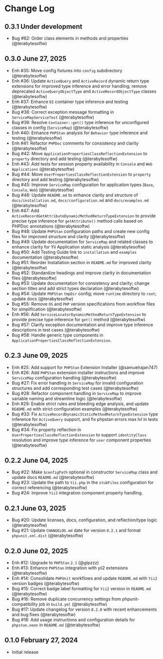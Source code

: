 # Change Log

## 0.3.1 Under development

- Bug #62: Order class elements in methods and properties (@terabytesoftw)

## 0.3.0 June 27, 2025

- Enh #35: Move config fixtures into `config` subdirectory (@terabytesoftw)
- Enh #36: Update `ActiveQuery` and `ActiveRecord` dynamic return type extensions for improved type inference and error handling; remove deprecated `ActiveQueryObjectType` and `ActiveRecordObjectType` classes (@terabytesoftw)
- Enh #37: Enhance `DI` container type inference and testing (@terabytesoftw)
- Bug #38: Correct exception message formatting in `ServiceMapServiceTest` (@terabytesoftw)
- Bug #39: Resolve `Container::get()` type inference for unconfigured classes in config (`ServiceMap`) (@terabytesoftw)
- Enh #40: Enhance `PHPStan` analysis for `Behavior` type inference and testing (@terabytesoftw)
- Enh #41: Refactor `PHPDoc` comments for consistency and clarity (@terabytesoftw)
- Bug #42: Move `ApplicationPropertiesClassReflectionExtension` to `property` directory and add testing (@terabytesoftw)
- Enh #43: Add tests for session property availability in `Console` and `Web` `Applications` (@terabytesoftw)
- Bug #44: Move `UserPropertiesClassReflectionExtension` to `property` directory and add testing (@terabytesoftw)
- Bug #45: Improve `ServiceMap` configuration for application types (`Base`, `Console`, `Web`) (@terabytesoftw)
- Bug #46: Update `README.md` to enhance clarity and structure of `docs/installation.md`, `docs/configuration.md` and `docs/examples.md` (@terabytesoftw)
- Enh #47: Add `ActiveRecordGetAttributeDynamicMethodReturnTypeExtension` to provide precise type inference for `getAttribute()` method calls based on PHPDoc annotations (@terabytesoftw)
- Bug #48: Update `PHPStan` configuration paths and create new config files for improved structure and clarity (@terabytesoftw)
- Bug #49: Update documentation for `ServiceMap` and related classes to enhance clarity for Yii Application static analysis (@terabytesoftw)
- Bug #50: Add Testing Guide link to `installation` and `examples` documentation (@terabytesoftw)
- Bug #51: Reorder Installation section in `README.md` for improved clarity (@terabytesoftw)
- Bug #52: Standardize headings and improve clarity in documentation files (@terabytesoftw)
- Bug #53: Update documentation for consistency and clarity; change section titles and add strict types declaration (@terabytesoftw)
- Bug #54: Update `PHPStan` `tmpDir` config; move `runtime` directory to `root`; update docs (@terabytesoftw)
- Bug #55: Remove `OS` and `PHP` version specifications from workflow files for simplification (@terabytesoftw)
- Enh #56: Add `ServiceLocatorDynamicMethodReturnTypeExtension` to provide precise type inference for `get()` method (@terabytesoftw)
- Bug #57: Clarify exception documentation and improve type inference descriptions in test cases (@terabytesoftw)
- Bug #58: Handle generic type components in `ApplicationPropertiesClassReflectionExtension`.

## 0.2.3 June 09, 2025

- Enh #25: Add support for `PHPStan` Extension Installer (@samuelrajan747)
- Enh #26: Add `PHPStan` extension installer instructions and improve `ServiceMap` configuration handling (@terabytesoftw)
- Bug #27: Fix error handling in `ServiceMap` for invalid configuration structures and add corresponding test cases (@terabytesoftw)
- Bug #28: Refactor component handling in `ServiceMap` to improve variable naming and streamline logic (@terabytesoftw)
- Enh #29: Enable strict rules and bleeding edge analysis, and update `README.md` with strict configuration examples (@terabytesoftw)
- Bug #33: Fix `ActiveRecordDynamicStaticMethodReturnTypeExtension` type inference for `ActiveQuery` support, and fix phpstan errors max lvl in tests (@terabytesoftw)
- Bug #34: Fix property reflection in `UserPropertiesClassReflectionExtension` to support `identityClass` resolution and improve type inference for `user` component properties (@terabytesoftw)

## 0.2.2 June 04, 2025

- Bug #22: Make `$configPath` optional in constructor `ServiceMap` class and update docs `README.md` (@terabytesoftw)
- Bug #23: Update the path to `Yii.php` in the `stubFiles` configuration for correct referencing (@terabytesoftw)
- Bug #24: Improve `Yii2` integration component property handling.

## 0.2.1 June 03, 2025

- Bug #20: Update licenses, docs, configuration, and reflection/type logic (@terabytesoftw)
- Bug #21: Update `CHANGELOG.md` date for version `0.2.1` and format `phpunit.xml.dist` (@terabytesoftw)

## 0.2.0 June 02, 2025

- Enh #12: Upgrade to `PHPStan` `2.1` (@glpzzz)
- Enh #13: Enhance `PHPStan` integration with yii2 extensions (@terabytesoftw)
- Enh #14: Consolidate `PHPUnit` workflows and update `README.md` with `Yii2` version badges (@terabytesoftw)
- Bug #15: Correct badge label formatting for `Yii2` version in `README.md` (@terabytesoftw)
- Bug #16: Remove duplicate concurrency settings from phpunit-compatibility job in `build.yml` (@terabytesoftw)
- Bug #17: Update changelog for version `0.2.0` with recent enhancements and bug fixes (@terabytesoftw)
- Bug #18: Add usage instructions and configuration details for `phpstan.neon` in `README.md` (@terabytesoftw)

## 0.1.0 February 27, 2024

- Initial release
